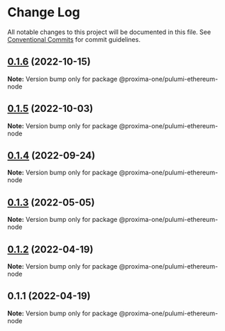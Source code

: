 # Change Log

All notable changes to this project will be documented in this file.
See [Conventional Commits](https://conventionalcommits.org) for commit guidelines.

## [0.1.6](https://github.com/proxima-one/pulumi-components/compare/@proxima-one/pulumi-ethereum-node@0.1.5...@proxima-one/pulumi-ethereum-node@0.1.6) (2022-10-15)

**Note:** Version bump only for package @proxima-one/pulumi-ethereum-node





## [0.1.5](https://github.com/proxima-one/pulumi-components/compare/@proxima-one/pulumi-ethereum-node@0.1.4...@proxima-one/pulumi-ethereum-node@0.1.5) (2022-10-03)

**Note:** Version bump only for package @proxima-one/pulumi-ethereum-node





## [0.1.4](https://github.com/proxima-one/pulumi-components/compare/@proxima-one/pulumi-ethereum-node@0.1.3...@proxima-one/pulumi-ethereum-node@0.1.4) (2022-09-24)

**Note:** Version bump only for package @proxima-one/pulumi-ethereum-node





## [0.1.3](https://github.com/proxima-one/pulumi-components/compare/@proxima-one/pulumi-ethereum-node@0.1.2...@proxima-one/pulumi-ethereum-node@0.1.3) (2022-05-05)

**Note:** Version bump only for package @proxima-one/pulumi-ethereum-node





## [0.1.2](https://github.com/proxima-one/pulumi-components/compare/@proxima-one/pulumi-ethereum-node@0.1.1...@proxima-one/pulumi-ethereum-node@0.1.2) (2022-04-19)

**Note:** Version bump only for package @proxima-one/pulumi-ethereum-node





## 0.1.1 (2022-04-19)

**Note:** Version bump only for package @proxima-one/pulumi-ethereum-node
